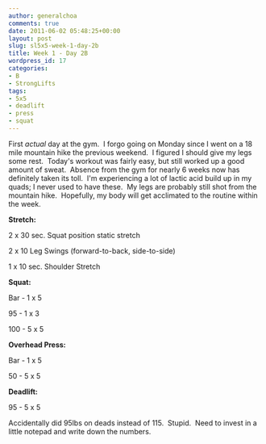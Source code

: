 ```yaml
---
author: generalchoa
comments: true
date: 2011-06-02 05:48:25+00:00
layout: post
slug: sl5x5-week-1-day-2b
title: Week 1 - Day 2B
wordpress_id: 17
categories:
- B
- StrongLifts
tags:
- 5x5
- deadlift
- press
- squat
---
```


First _actual_ day at the gym.  I forgo going on Monday since I went on a 18 mile mountain hike the previous weekend.  I figured I should give my legs some rest.  Today's workout was fairly easy, but still worked up a good amount of sweat.  Absence from the gym for nearly 6 weeks now has definitely taken its toll.  I'm experiencing a lot of lactic acid build up in my quads; I never used to have these.  My legs are probably still shot from the mountain hike.  Hopefully, my body will get acclimated to the routine within the week.

**Stretch:**

2 x 30 sec. Squat position static stretch

2 x 10 Leg Swings (forward-to-back, side-to-side)

1 x 10 sec. Shoulder Stretch

**Squat:**

Bar - 1 x 5

95 - 1 x 3

100 - 5 x 5

**Overhead Press:**

Bar - 1 x 5

50 - 5 x 5

**Deadlift:**

95 - 5 x 5


Accidentally did 95lbs on deads instead of 115.  Stupid.  Need to invest in a little notepad and write down the numbers.
